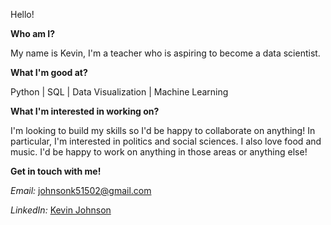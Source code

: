 Hello!



**Who am I?**

My name is Kevin, I'm a teacher who is aspiring to become a data scientist.



**What I'm good at?**

Python | SQL | Data Visualization | Machine Learning



**What I'm interested in working on?**

I'm looking to build my skills so I'd be happy to collaborate on anything! 
In particular, I'm interested in politics and social sciences. I also love food and music.
I'd be happy to work on anything in those areas or anything else!



**Get in touch with me!**

*Email:* johnsonk51502@gmail.com

*LinkedIn:* [Kevin Johnson](https://www.linkedin.com/in/kevin-johnson-56373820a/)

<!---
johnsonk5/johnsonk5 is a ✨ special ✨ repository because its `README.md` (this file) appears on your GitHub profile.
You can click the Preview link to take a look at your changes.
--->
